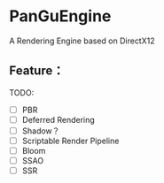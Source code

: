 # PanGuEngine
A Rendering Engine based on DirectX12 <br>
## Feature：<br>


TODO:<br>
- [ ] PBR<br>
- [ ] Deferred Rendering<br>
- [ ] Shadow？<br>
- [ ] Scriptable Render Pipeline<br>
- [ ] Bloom<br>
- [ ] SSAO<br>
- [ ] SSR<br>
